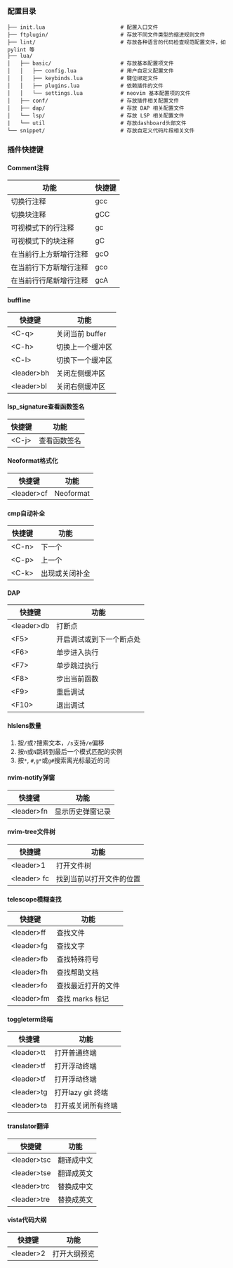 ### 配置目录

```
├── init.lua                        # 配置入口文件
├── ftplugin/                       # 存放不同文件类型的缩进规则文件
├── lint/                           # 存放各种语言的代码检查规范配置文件，如 pylint 等
├── lua/
│   ├── basic/                      # 存放基本配置项文件
│   │   ├── config.lua              # 用户自定义配置文件
│   │   ├── keybinds.lua            # 键位绑定文件
│   │   ├── plugins.lua             # 依赖插件的文件
│   │   └── settings.lua            # neovim 基本配置项的文件
│   ├── conf/                       # 存放插件相关配置文件
│   ├── dap/                        # 存放 DAP 相关配置文件
│   └── lsp/                        # 存放 LSP 相关配置文件
|	└── util						# 存放dashboard头部文件
└── snippet/                        # 存放自定义代码片段相关文件
```

### 插件快捷键

#### Comment注释

| 功能 | 快捷键 |
|----|-----|
| 切换行注释 | gcc |
| 切换块注释 | gCC |
| 可视模式下的行注释 | gc |
| 可视模式下的块注释 | gC |
| 在当前行上方新增行注释 | gcO |
| 在当前行下方新增行注释 | gco | 
| 在当前行行尾新增行注释 | gcA |  


####  buffline
| 快捷键 |功能 |
|---- |-----|
| \<C-q\> | 关闭当前 buffer |
| \<C-h\> | 切换上一个缓冲区 |
| \<C-l\> | 切换下一个缓冲区 |
| \<leader\>bh | 关闭左侧缓冲区 |
| \<leader\>bl | 关闭右侧缓冲区 |  

#### lsp_signature查看函数签名
| 快捷键 | 功能 |
|---- |-----|
| \<C-j\> | 查看函数签名 |

#### Neoformat格式化
| 快捷键 | 功能 |
|---- |-----|
| \<leader\>cf | Neoformat |

#### cmp自动补全
| 快捷键 | 功能 |
|---- |-----|
| \<C-n\> | 下一个 |
| \<C-p\> | 上一个 |
| \<C-k\> | 出现或关闭补全 |

#### DAP
| 快捷键 | 功能 |
|---- |-----|
| \<leader\>db | 打断点 |
| \<F5\> | 开启调试或到下一个断点处 |
| \<F6\> | 单步进入执行 |
| \<F7\> | 单步跳过执行 |
| \<F8\> | 步出当前函数 |
| \<F9\> | 重启调试 |
| \<F10\> | 退出调试 |

#### hlslens数量

1.  按`/`或`?`搜索文本，`/s`支持`/e`偏移
2.  按`n`或`N`跳转到最后一个模式匹配的实例
3.  按`*`, `#`,`g*`或`g#`搜索离光标最近的词



####  nvim-notify弹窗
| 快捷键 | 功能 |
|---- |-----|
| \<leader\>fn | 显示历史弹窗记录 |

####  nvim-tree文件树
| 快捷键 | 功能 |
|---- |-----|
| \<leader\>1 | 打开文件树 |
| \<leader\> fc | 找到当前以打开文件的位置 |

#### telescope模糊查找
| 快捷键 | 功能 |
|---- |-----|
| \<leader\>ff | 查找文件 |
| \<leader\>fg | 查找文字 |
| \<leader\>fb | 查找特殊符号 |
| \<leader\>fh | 查找帮助文档 |
| \<leader\>fo | 查找最近打开的文件 |
| \<leader\>fm | 查找 marks 标记 |

#### toggleterm终端
| 快捷键 | 功能 |
|---- |-----|
| \<leader\>tt | 打开普通终端  |
| \<leader\>tf | 打开浮动终端  |
| \<leader\>tf | 打开浮动终端  |
| \<leader\>tg | 打开lazy git 终端  |
| \<leader\>ta | 打开或关闭所有终端  |


#### translator翻译
| 快捷键 | 功能 |
|---- |-----|
| \<leader\>tsc | 翻译成中文 |
| \<leader\>tse | 翻译成英文 |
| \<leader\>trc | 替换成中文 |
| \<leader\>tre | 替换成英文 |

#### vista代码大纲
| 快捷键 | 功能 |
|---- |-----|
| \<leader\>2 | 打开大纲预览 |

